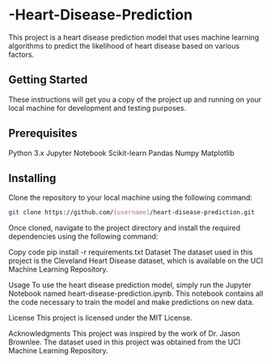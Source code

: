 # -Heart-Disease-Prediction
This project is a heart disease prediction model that uses machine learning algorithms to predict the likelihood of heart disease based on various factors.

## Getting Started
These instructions will get you a copy of the project up and running on your local machine for development and testing purposes.

## Prerequisites
Python 3.x
Jupyter Notebook
Scikit-learn
Pandas
Numpy
Matplotlib

## Installing
Clone the repository to your local machine using the following command:

```bash
git clone https://github.com/[username]/heart-disease-prediction.git
```
Once cloned, navigate to the project directory and install the required dependencies using the following command:

Copy code
pip install -r requirements.txt
Dataset
The dataset used in this project is the Cleveland Heart Disease dataset, which is available on the UCI Machine Learning Repository.

Usage
To use the heart disease prediction model, simply run the Jupyter Notebook named heart-disease-prediction.ipynb. This notebook contains all the code necessary to train the model and make predictions on new data.

License
This project is licensed under the MIT License.

Acknowledgments
This project was inspired by the work of Dr. Jason Brownlee.
The dataset used in this project was obtained from the UCI Machine Learning Repository.
